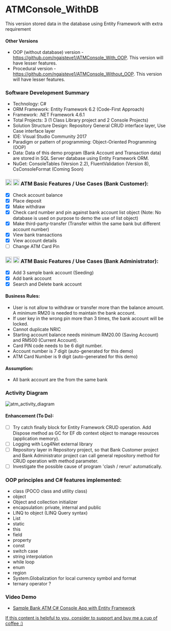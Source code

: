 # ATMConsole_WithDB
This version stored data in the database using Entity Framework with extra requirement

#### Other Versions
- OOP (without database) version - https://github.com/ngaisteve1/ATMConsole_With_OOP. This version will have lesser features.
- Procedural version - https://github.com/ngaisteve1/ATMConsole_Without_OOP. This version will have lesser features.


### Software Development Summary
- Technology: C#
- ORM Framework: Entity Framework 6.2 (Code-First Approach)
- Framework: .NET Framework 4.6.1
- Total Projects: 3 (1 Class Library project and 2 Console Projects)
- Solution Structure Design: Repository General CRUD interface layer, Use Case interface layer
- IDE: Visual Studio Community 2017
- Paradigm or pattern of programming: Object-Oriented Programming (OOP)
- Data: Data of this demo program (Bank Account and Transaction data) are stored in SQL Server database using Entity Framework ORM.
- NuGet: ConsoleTables (Version 2.2), FluentValidation (Version 8), CsConsoleFormat (Coming Soon)

### <img class="emoji" alt="atm" height="20" width="20" src="https://github.githubassets.com/images/icons/emoji/unicode/1f3e7.png"> <img class="emoji" alt="credit_card" height="20" width="20" src="https://github.githubassets.com/images/icons/emoji/unicode/1f4b3.png"> ATM Basic Features / Use Cases (Bank Customer):
- [x] Check account balance
- [x] Place deposit
- [x] Make withdraw
- [x] Check card number and pin against bank account list object (Note: No database is used on purpose to demo the use of list object)
- [x] Make third-party-transfer (Transfer within the same bank but different account number)
- [x] View bank transactions
- [x] View account details
- [ ] Change ATM Card Pin

### <img class="emoji" alt="atm" height="20" width="20" src="https://github.githubassets.com/images/icons/emoji/unicode/1f3e7.png"> <img class="emoji" alt="credit_card" height="20" width="20" src="https://github.githubassets.com/images/icons/emoji/unicode/1f4b3.png"> ATM Basic Features / Use Cases (Bank Administrator):
- [x] Add 3 sample bank account (Seeding)
- [x] Add bank account
- [x] Search and Delete bank account

#### Business Rules:
- User is not allow to withdraw or transfer more than the balance amount. A minimum RM20 is needed to maintain the bank account.
- If user key in the wrong pin more than 3 times, the bank account will be locked.
- Cannot duplicate NRIC
- Starting account balance needs minimum RM20.00 (Saving Account) and RM500 (Current Account).
- Card PIN code needs to be 6 digit number.
- Account number is 7 digit (auto-generated for this demo)
- ATM Card Number is 9 digit (auto-generated for this demo)

#### Assumption:
- All bank account are the from the same bank

### Activity Diagram
![atm_activity_diagram](https://user-images.githubusercontent.com/21274590/53474610-8615c080-3aa8-11e9-99b2-b1cb32f7ec1c.png)


#### Enhancement (To Do):
- [ ] Try catch finally block for Entity Framework CRUD operation. Add Dispose method as GC for EF db context object to manage resources (application memory).
- [ ] Logging with Log4Net external library
- [ ] Repository layer in Repository project, so that Bank Customer project and Bank Administrator project can call general repository method for CRUD operation with method parameter. 
- [ ] Investigate the possible cause of program 'clash / rerun' automatically.

### OOP principles and C# features implemented:
- class (POCO class and utility class)
- object
- Object and collection initializer
- encapsulation: private, internal and public
- LINQ to object (LINQ Query syntax)
- List
- static
- this
- field
- property
- const
- switch case
- string interpolation
- while loop
- enum
- region
- System.Globalization for local currency symbol and format
- ternary operator ?

### Video Demo
- [Sample Bank ATM C# Console App with Entity Framework](https://youtu.be/sQ0esm7QlpQ)

[If this content is helpful to you, consider to support and buy me a cup of coffee :) ](https://ko-fi.com/V7V2PN67)
